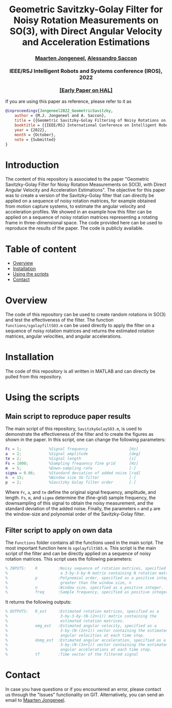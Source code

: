<h1 align="center">
Geometric Savitzky-Golay Filter for Noisy Rotation Measurements on SO(3), with Direct Angular Velocity and Acceleration Estimations
</h1>
<div align="center">
<h3>
<a href="https://research.tue.nl/en/persons/maarten-jongeneel">Maarten Jongeneel</a>,
<a href="https://research.tue.nl/en/persons/alessandro-saccon">Alessandro Saccon</a>
<br>
<br>
IEEE/RSJ Intelligent Robots and Systems conference (IROS), 2022
<br>
<br>
<a href="https://hal.archives-ouvertes.fr/hal-03603826v1">[Early Paper on HAL]</a>
</h3>
</div>

If you are using this paper as reference, please refer to it as
```bibtex
@inproceedings{Jongeneel2022_GeometricSavitzky,
    author = {M.J. Jongeneel and A. Saccon},
    title = {{Geometric Savitzky-Golay Filtering of Noisy Rotations on SO(3) with Simultaneous Angular Velocity and Acceleration Estimation}},
    booktitle = {{IEEE/RSJ International Conference on Intelligent Robots and Systems (IROS 2022)}},
    year = {2022},
    month = {October},
    note = {Submitted}
}
```

Introduction
============

The content of this repository is associated to the paper "Geometric Savitzky-Golay Filter for Noisy Rotation Measurements on SO(3), with Direct Angular Velocity and Acceleration Estimations". The objective for this paper was to create a version of the Savitzky-Golay filter that can directly be applied on a sequence of noisy rotation matrices, for example obtained from motion capture systems, to estimate the angular velocity and acceleration profiles. We showed in an example how this filter can be applied on a sequence of noisy rotation matrices representing a rotating frame in three-dimensional space. The code provided here can be used to reproduce the results of the paper. The code is publicly available.


Table of content
================
- [Overview](#overview)
- [Installation](#installation)
- [Using the scripts](#using-the-scripts)
- [Contact](#contact)

# Overview
The code of this repository can be used to create random rotations in SO(3) and test the effectiveness of the filter. The function ``functions/sgolayfiltSO3.m`` can be used directly to apply the filter on a sequence of noisy rotation matrices and returns the estimated rotation matrices, angular velocities, and angular accelerations. 
# Installation
The code of this repository is all written in MATLAB and can directly be pulled from this repository. 

# Using the scripts
## Main script to reproduce paper results
The main script of this repository, ``SavitzkyGolaySO3.m``, is used to demonstrate the effectiveness of the filter and to create the figures as shown in the paper. In this script, one can change the following parameters:

```matlab
Fc = 1;            %Signal frequency                  [Hz]
a  = 2;            %Signal amplitude                  [deg]
te = 2;            %Signal length                     [s]
Fs = 1000;         %Sampling frequency fine grid      [Hz]
m  = 5;            %Down-sampling rate                [-]
sigma = 0.06;      %Standard deviation of added noise [rad]
n  = 15;           %Window size SG-filter             [-]
p  = 2;            %Savitzky Golay filter order       [-]
```
Where `Fc`, `a`, and `te` define the original signal frequency, amplitude, and length. `Fs`, `m`, and `sigma` determine the (fine-grid) sample frequency, the downsampling of this signal to obtain the noisy measurement, and the standard deviation of the added noise. Finally, the parameters `n` and `p` are the window-size and polynomial order of the Savitzky-Golay filter.

## Filter script to apply on own data
The `Functions` folder contains all the functions used in the main script. The most important function here is `sgolayfiltSO3.m`. This script is the main script of the filter and can be directly applied on a sequence of noisy rotation matrices. This script uses the following parameters:
```matlab
% INPUTS:    R         :Noisy sequence of rotation matrices, specified as
%                       a 3-by-3-by-N matrix containing N rotation matrices
%            p         :Polynomial order, specified as a positive integer,
%                       greater than the window size, n
%            n         :Window size, specified as a positive integer.
%            freq      :Sample frequency, specified as positive integer.
```
It returns the following outputs:
```matlab
% OUTPUTS:   R_est     :Estimated rotation matrices, specified as a
%                       3-by-3-by-(N-(2n+1)) matrix containing the
%                       estimated rotation matrices.
%            omg_est   :Estimated angular velocity, specified as a
%                       3-by-(N-(2n+1)) vector containing the estimated
%                       angular velocities at each time step.
%            domg_est  :Estimated angular acceleration, specified as a
%                       3-by-(N-(2n+1)) vector containing the estimated
%                       angular accelerations at each time step.
%            tf        :Time vector of the filtered signal
```
# Contact
In case you have questions or if you encountered an error, please contact us through the "Issues" functionality on GIT. Alternatively, you can send an email to <a href="mailto:m.j.jongeneel@tue.nl">Maarten Jongeneel</a>.
